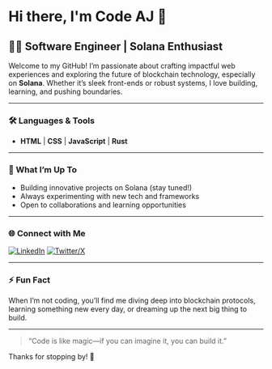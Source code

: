 # Hi there, I'm Code AJ 👋

## 👨‍💻 Software Engineer | Solana Enthusiast

Welcome to my GitHub! I’m passionate about crafting impactful web experiences and exploring the future of blockchain technology, especially on **Solana**. Whether it’s sleek front-ends or robust systems, I love building, learning, and pushing boundaries.

---

### 🛠️ Languages & Tools
- **HTML** | **CSS** | **JavaScript** | **Rust**

---

### 🌱 What I’m Up To
- Building innovative projects on Solana (stay tuned!)
- Always experimenting with new tech and frameworks
- Open to collaborations and learning opportunities

---

### 🌐 Connect with Me

[![LinkedIn](https://img.shields.io/badge/LinkedIn-aashama-blue?logo=linkedin&logoColor=white&style=flat-square)](https://linkedin.com/in/aashama)
[![Twitter/X](https://img.shields.io/badge/Twitter-@code_a_j-1da1f2?logo=twitter&logoColor=white&style=flat-square)](https://x.com/code_a_j)

---

### ⚡ Fun Fact

When I’m not coding, you’ll find me diving deep into blockchain protocols, learning something new every day, or dreaming up the next big thing to build.

---

> “Code is like magic—if you can imagine it, you can build it.”

Thanks for stopping by! 🚀
